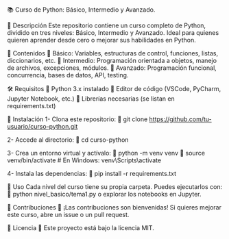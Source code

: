 📚 Curso de Python: Básico, Intermedio y Avanzado.

🚀 Descripción
Este repositorio contiene un curso completo de Python, dividido en tres niveles: Básico, Intermedio y Avanzado. Ideal para quienes quieren aprender desde cero o mejorar sus habilidades en Python.

📂 Contenidos
  🔹 Básico: Variables, estructuras de control, funciones, listas, diccionarios, etc.
  🔹 Intermedio: Programación orientada a objetos, manejo de archivos, excepciones, módulos.
  🔹 Avanzado: Programación funcional, concurrencia, bases de datos, API, testing.

🛠️ Requisitos
  🔹 Python 3.x instalado
  🔹 Editor de código (VSCode, PyCharm, Jupyter Notebook, etc.)
  🔹 Librerías necesarias (se listan en requirements.txt)

🚀 Instalación
1- Clona este repositorio:
  🔹 git clone https://github.com/tu-usuario/curso-python.git
  
2- Accede al directorio:
  🔹 cd curso-python
  
3- Crea un entorno virtual y actívalo:
  🔹 python -m venv venv
  🔹 source venv/bin/activate  # En Windows: venv\Scripts\activate
  
4- Instala las dependencias:
  🔹 pip install -r requirements.txt
  
📖 Uso
Cada nivel del curso tiene su propia carpeta. Puedes ejecutarlos con:
  🔹 python nivel_basico/tema1.py
o explorar los notebooks en Jupyter.

🤝 Contribuciones
  🔹 ¡Las contribuciones son bienvenidas! Si quieres mejorar este curso, abre un issue o un pull request.

📜 Licencia
  🔹 Este proyecto está bajo la licencia MIT.
